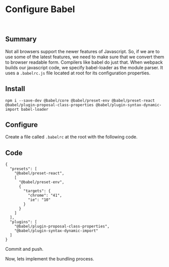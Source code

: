 # Configure Babel

&nbsp;

## Summary

Not all browsers support the newer features of Javascript. So, if we are to use some of the latest features, we need to make sure that we convert them to browser readable form. Compilers like babel do just that.
When webpack builds our javascript code, we specify babel-loader as the module parser. It uses a `.babelrc.js` file located at root for its configuration properties.

## Install

    npm i --save-dev @babel/core @babel/preset-env @babel/preset-react @babel/plugin-proposal-class-properties @babel/plugin-syntax-dynamic-import babel-loader

## Configure

Create a file called `.babelrc` at the root with the following code.

## Code

    {
      "presets": [
        "@babel/preset-react",
        [
          "@babel/preset-env",
          {
            "targets": {
              "chrome": "41",
              "ie": "10"
            }
          }
        ]
      ],
      "plugins": [
        "@babel/plugin-proposal-class-properties",
        "@babel/plugin-syntax-dynamic-import"
      ]
    }

Commit and push.

Now, lets implement the bundling process.
